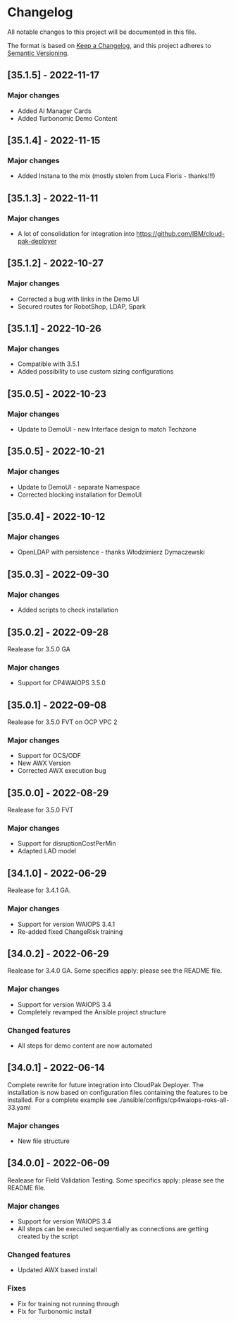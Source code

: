 # Changelog

All notable changes to this project will be documented in this file.

The format is based on [Keep a Changelog](https://keepachangelog.com/en/1.0.0/),
and this project adheres to [Semantic Versioning](https://semver.org/spec/v2.0.0.html).


## [35.1.5] - 2022-11-17

### Major changes

- Added AI Manager Cards
- Added Turbonomic Demo Content




## [35.1.4] - 2022-11-15

### Major changes

- Added Instana to the mix (mostly stolen from Luca Floris - thanks!!!)




## [35.1.3] - 2022-11-11

### Major changes

- A lot of consolidation for integration into https://github.com/IBM/cloud-pak-deployer



## [35.1.2] - 2022-10-27

### Major changes

- Corrected a bug with links in the Demo UI 
- Secured routes for RobotShop, LDAP, Spark



## [35.1.1] - 2022-10-26

### Major changes

- Compatible with 3.5.1
- Added possibility to use custom sizing configurations



## [35.0.5] - 2022-10-23

### Major changes

- Update to DemoUI - new Interface design to match Techzone



## [35.0.5] - 2022-10-21

### Major changes

- Update to DemoUI - separate Namespace
- Corrected blocking installation for DemoUI



## [35.0.4] - 2022-10-12

### Major changes

- OpenLDAP with persistence - thanks Włodzimierz Dymaczewski



## [35.0.3] - 2022-09-30

### Major changes

- Added scripts to check installation



## [35.0.2] - 2022-09-28

Realease for 3.5.0 GA

### Major changes

- Support for CP4WAIOPS 3.5.0




## [35.0.1] - 2022-09-08

Realease for 3.5.0 FVT on OCP VPC 2

### Major changes

- Support for OCS/ODF
- New AWX Version 
- Corrected AWX execution bug




## [35.0.0] - 2022-08-29

Realease for 3.5.0 FVT 

### Major changes

- Support for disruptionCostPerMin
- Adapted LAD model






## [34.1.0] - 2022-06-29

Realease for 3.4.1 GA. 

### Major changes

- Support for version WAIOPS 3.4.1
- Re-added fixed ChangeRisk training






## [34.0.2] - 2022-06-29

Realease for 3.4.0 GA. 
Some specifics apply: please see the README file.

### Major changes

- Support for version WAIOPS 3.4
- Completely revamped the Ansible project structure

### Changed features

- All steps for demo content are now automated



## [34.0.1] - 2022-06-14

Complete rewrite for future integration into CloudPak Deployer.
The installation is now based on configuration files containing the features to be installed.
For a complete example see ./ansible/configs/cp4waiops-roks-all-33.yaml 

### Major changes

- New file structure



## [34.0.0] - 2022-06-09

Realease for Field Validation Testing. 
Some specifics apply: please see the README file.

### Major changes

- Support for version WAIOPS 3.4
- All steps can be executed sequentially as connections are getting created by the script

### Changed features

- Updated AWX based install

### Fixes

- Fix for training not running through
- Fix for Turbonomic install